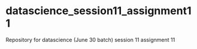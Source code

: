 # datascience_session11_assignment11
Repository for datascience (June 30 batch) session 11 assignment 11
